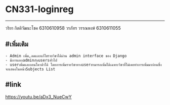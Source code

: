 # CN331-loginreg
-----------------
วริยา กิตติวัฒนะโชค 6310610958
วรภัทร วรรณพงษ์ 6310611055

#เพิ่มเติม
----------------
    - Admin เพิ่ม,ลดและแก้ไขรายวิชาได้ผ่าน admin interface ของ Django 
    - มีการแยกadminกับusersทั่วไป
    - userเพิ่มและถอนโควต้าได้ โดยการเพิ่มรายวิชาทางuserสามารถเพิ่มได้เฉพาะวิชาที่ไม่เคยทำการเพิ่มมาก่อนซึ่งจะแสดงในหน้าSubjects List 

 #link
 ----------------
 https://youtu.be/aDx3_NueCwY